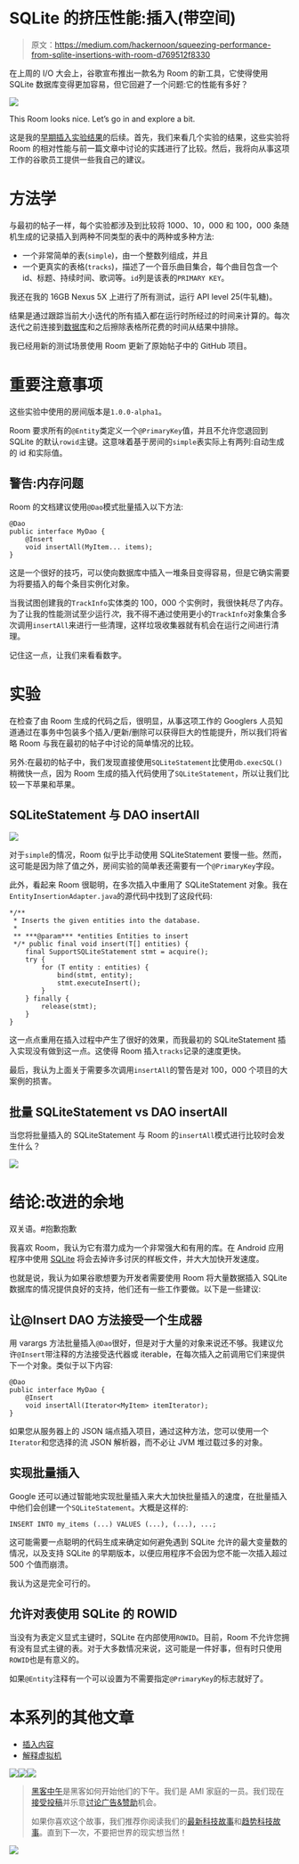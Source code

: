 # SQLite 的挤压性能:插入(带空间)

> 原文：<https://medium.com/hackernoon/squeezing-performance-from-sqlite-insertions-with-room-d769512f8330>

在上周的 I/O 大会上，谷歌宣布推出一款名为 Room 的新工具，它使得使用 SQLite 数据库变得更加容易，但它回避了一个问题:它的性能有多好？

![](img/9792a174b8d5bcee1e5ebbe7935dac55.png)

This Room looks nice. Let’s go in and explore a bit.

这是我的[早期插入实验结果](/@JasonWyatt/squeezing-performance-from-sqlite-insertions-971aff98eef2)的后续。首先，我们来看几个实验的结果，这些实验将 Room 的相对性能与前一篇文章中讨论的实践进行了比较。然后，我将向从事这项工作的谷歌员工提供一些我自己的建议。

# 方法学

与最初的帖子一样，每个实验都涉及到比较将 1000、10，000 和 100，000 条随机生成的记录插入到两种不同类型的表中的两种或多种方法:

*   一个非常简单的表(`simple`)，由一个整数列组成，并且
*   一个更真实的表格(`tracks`)，描述了一个音乐曲目集合，每个曲目包含一个 id、标题、持续时间、歌词等。`id`列是该表的`PRIMARY KEY`。

我还在我的 16GB Nexus 5X 上进行了所有测试，运行 API level 25(牛轧糖)。

结果是通过跟踪当前大小迭代的所有插入都在运行时所经过的时间来计算的。每次迭代之前连接到[数据库](https://hackernoon.com/tagged/database)和之后擦除表格所花费的时间从结果中排除。

我已经用新的测试场景使用 Room 更新了原始帖子中的 GitHub 项目。

# 重要注意事项

这些实验中使用的房间版本是`1.0.0-alpha1`。

Room 要求所有的`@Entity`类定义一个`@PrimaryKey`值，并且不允许您退回到 SQLite 的默认`rowid`主键。这意味着基于房间的`simple`表实际上有两列:自动生成的 id 和实际值。

## 警告:内存问题

Room 的文档建议使用`@Dao`模式批量插入以下方法:

```
@Dao
public interface MyDao {
    @Insert
    void insertAll(MyItem... items);
}
```

这是一个很好的技巧，可以使向数据库中插入一堆条目变得容易，但是它确实需要为将要插入的每个条目实例化对象。

当我试图创建我的`TrackInfo`实体类的 100，000 个实例时，我很快耗尽了内存。为了让我的性能测试至少运行*次*，我不得不通过使用更小的`TrackInfo`对象集合多次调用`insertAll`来进行一些清理，这样垃圾收集器就有机会在运行之间进行清理。

记住这一点，让我们来看看数字。

# 实验

在检查了由 Room 生成的代码之后，很明显，从事这项工作的 Googlers 人员知道通过在事务中包装多个插入/更新/删除可以获得巨大的性能提升，所以我们将省略 Room 与我在最初的帖子中讨论的简单情况的比较。

另外:在最初的帖子中，我们发现直接使用`SQLiteStatement`比使用`db.execSQL()`稍微快一点，因为 Room 生成的插入代码使用了`SQLiteStatement`，所以让我们比较一下苹果和苹果。

## SQLiteStatement 与 DAO insertAll

![](img/5d287b25ccc4d1f85e51b21879dd8805.png)

对于`simple`的情况，Room 似乎比手动使用 SQLiteStatement 要慢一些。然而，这可能是因为除了值之外，房间实验的简单表还需要有一个`@PrimaryKey`字段。

此外，看起来 Room 很聪明，在多次插入中重用了 SQLiteStatement 对象。我在`EntityInsertionAdapter.java`的源代码中找到了这段代码:

```
*/**
 * Inserts the given entities into the database.
 *
 ** ***@param*** *entities Entities to insert
 */* public final void insert(T[] entities) {
    final SupportSQLiteStatement stmt = acquire();
    try {
        for (T entity : entities) {
            bind(stmt, entity);
            stmt.executeInsert();
        }
    } finally {
        release(stmt);
    }
}
```

这一点点重用在插入过程中产生了很好的效果，而我最初的 SQLiteStatement 插入实现没有做到这一点。这使得 Room 插入`tracks`记录的速度更快。

最后，我认为上面关于需要多次调用`insertAll`的警告是对 100，000 个项目的大案例的损害。

## 批量 SQLiteStatement vs DAO insertAll

当您将批量插入的 SQLiteStatement 与 Room 的`insertAll`模式进行比较时会发生什么？

![](img/7f6af3075454c3f527cfad99057571da.png)

# 结论:改进的余地

双关语。#抱歉抱歉

我喜欢 Room，我认为它有潜力成为一个非常强大和有用的库。在 Android 应用程序中使用 [SQLite](https://hackernoon.com/tagged/sqlite) 将会去掉许多讨厌的样板文件，并大大加快开发速度。

也就是说，我认为如果谷歌想要为开发者需要使用 Room 将大量数据插入 SQLite 数据库的情况提供良好的支持，他们还有一些工作要做。以下是一些建议:

## 让@Insert DAO 方法接受一个生成器

用 varargs 方法批量插入`@Dao`很好，但是对于大量的对象来说还不够。我建议允许`@Insert`带注释的方法接受迭代器或 iterable，在每次插入之前调用它们来提供下一个对象。类似于以下内容:

```
@Dao
public interface MyDao {
    @Insert
    void insertAll(Iterator<MyItem> itemIterator);
}
```

如果您从服务器上的 JSON 端点插入项目，通过这种方法，您可以使用一个`Iterator`和您选择的流 JSON 解析器，而不必让 JVM 堆过载过多的对象。

## 实现批量插入

Google 还可以通过智能地实现批量插入来大大加快批量插入的速度，在批量插入中他们会创建一个`SQLiteStatement`。大概是这样的:

```
INSERT INTO my_items (...) VALUES (...), (...), ...;
```

这可能需要一点聪明的代码生成来确定如何避免遇到 SQLite 允许的最大变量数的情况，以及支持 SQLite 的早期版本，以便应用程序不会因为您不能一次插入超过 500 个值而崩溃。

我认为这是完全可行的。

## 允许对表使用 SQLite 的 ROWID

当没有为表定义显式主键时，SQLite 在内部使用`ROWID`。目前，Room 不允许您拥有没有显式主键的表。对于大多数情况来说，这可能是一件好事，但有时只使用`ROWID`也是有意义的。

如果`@Entity`注释有一个可以设置为不需要指定`@PrimaryKey`的标志就好了。

# 本系列的其他文章

*   [插入内容](/@JasonWyatt/squeezing-performance-from-sqlite-insertions-971aff98eef2)
*   [解释虚拟机](https://hackernoon.com/squeezing-performance-from-sqlite-explaining-the-virtual-machine-2550ef6c5db)

[![](img/50ef4044ecd4e250b5d50f368b775d38.png)](http://bit.ly/HackernoonFB)[![](img/979d9a46439d5aebbdcdca574e21dc81.png)](https://goo.gl/k7XYbx)[![](img/2930ba6bd2c12218fdbbf7e02c8746ff.png)](https://goo.gl/4ofytp)

> [黑客中午](http://bit.ly/Hackernoon)是黑客如何开始他们的下午。我们是 AMI 家庭的一员。我们现在[接受投稿](http://bit.ly/hackernoonsubmission)并乐意[讨论广告&赞助](mailto:partners@amipublications.com)机会。
> 
> 如果你喜欢这个故事，我们推荐你阅读我们的[最新科技故事](http://bit.ly/hackernoonlatestt)和[趋势科技故事](https://hackernoon.com/trending)。直到下一次，不要把世界的现实想当然！

![](img/be0ca55ba73a573dce11effb2ee80d56.png)